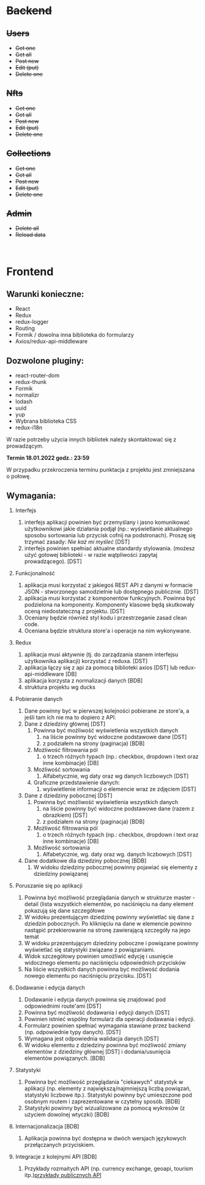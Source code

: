 # <s> Backend </s>

## <s> Users </s>

- <s> Get one </s>
- <s> Get all </s>
- <s> Post new </s>
- <s> Edit (put) </s>
- <s> Delete one </s>

## <s> Nfts </s>

- <s> Get one </s>
- <s> Get all </s>
- <s> Post new </s>
- <s> Edit (put) </s>
- <s> Delete one </s>

## <s> Collections </s>

- <s> Get one </s>
- <s> Get all </s>
- <s> Post new </s>
- <s> Edit (put) </s>
- <s> Delete one </s>

## <s> Admin </s>

- <s> Delete all </s>
- <s> Reload data </s>

</br>

# Frontend

## Warunki konieczne:
- React
- Redux
- redux-logger
- Routing
- Formik / dowolna inna biblioteka do formularzy
- Axios/redux-api-middleware

## Dozwolone pluginy:
- react-router-dom
- redux-thunk
- Formik
- normalizr
- lodash
- uuid
- yup
- Wybrana biblioteka CSS
- redux-i18n

W razie potrzeby użycia innych bibliotek należy skontaktować się z prowadzącym.

**Termin 18.01.2022 godz.: 23:59**

W przypadku przekroczenia terminu punktacja z projektu jest zmniejszana o połowę.

## Wymagania: 
1. Interfejs
    1. interfejs aplikacji powinien być przemyślany i jasno komunikować użytkownikowi jakie działania podjął (np.: wyświetlanie aktualnego sposobu sortowania lub przycisk cofnij na podstronach). Proszę się trzymać zasady: *Nie każ mi myśleć*  [DST]
    1. interfejs powinien spełniać aktualne standardy stylowania. (możesz użyć gotowej biblioteki - w razie wątpliwości zapytaj prowadzącego). [DST]
1. Funkcjonalność
    1. aplikacja musi korzystać z jakiegoś REST API z danymi w formacie JSON - stworzonego samodzielnie lub dostępnego publicznie. [DST]
    1. aplikacja musi korzystać z komponentów funkcyjnych. Powinna być podzielona na komponenty. Komponenty klasowe będą skutkowały oceną niedostateczną z projektu. [DST]
    1. Oceniany będzie również styl kodu i przestrzeganie zasad clean code.
    1. Oceniana będzie struktura store'a i operacje na nim wykonywane.
1. Redux
    1. aplikacja musi aktywnie (tj. do zarządzania stanem interfejsu użytkownika aplikacji) korzystać z reduxa. [DST]
    1. aplikacja łączy się z api za pomocą biblioteki axios [DST] lub redux-api-middleware [DB]
    1. aplikacja korzysta z normalizacji danych [BDB]
    1. struktura projektu wg ducks 
1. Pobieranie danych
    1. Dane powinny być w pierwszej kolejności pobierane ze store'a, a jeśli tam ich nie ma to dopiero z API.
    1. Dane z dziedziny głównej [DST]
        1. Powinna być możliwość wyświetlenia wszystkich danych 
            1. na liście powinny być widoczne podstawowe dane [DST]
            1. z podziałem na strony (paginacja) [BDB]
        1. Możliwość filtrowania pól 
            1. o trzech różnych typach (np.: checkbox, dropdown i text oraz inne kombinacje) [DB]
        1. Możliwość sortowania 
            1. Alfabetycznie, wg daty oraz wg danych liczbowych [DST]
        1. Graficzne przedstawienie danych:
            1. wyświetlenie informacji o elemencie wraz ze zdjęciem [DST]
    1. Dane z dziedziny pobocznej [DST]
        1. Powinna być możliwość wyświetlenia wszystkich danych 
            1. na liście powinny być widoczne podstawowe dane (razem z obrazkiem) [DST]
            1. z podziałem na strony (paginacja) [BDB]
        1. Możliwość filtrowania pól 
            1. o trzech różnych typach (np.: checkbox, dropdown i text oraz inne kombinacje) [DB]
        1. Możliwość sortowania 
            1. Alfabetycznie, wg. daty oraz wg. danych liczbowych [DST]
    1. Dane dodatkowe dla dziedziny pobocznej [BDB]
        1. W widoku dziedziny pobocznej powinny pojawiać się elementy z dziedziny powiązanej

1. Poruszanie się po aplikacji
    1. Powinna być możliwość przeglądania danych w strukturze master - detail (lista wszystkich elementów, po naciśnięciu na dany element pokazują się dane szczegółowe 
    1. W widoku prezentującym dziedzinę powinny wyświetlać się dane z dziedzin pobocznych. Po kliknięciu na dane w elemencie powinno nastąpić przekierowanie na stronę zawierającą szczegóły na jego temat
    1. W widoku przezentującym dziedziny poboczne i powiązane powinny wyświetlać się statystyki związane z powiązaniami. 
    1. Widok szczegółowy powinien umożliwić edycję i usunięcie widocznego elementu po naciśnięciu odpowiednich przycisków
    1. Na liście wszystkich danych powinna być możliwość dodania nowego elementu po naciśnięciu przycisku. [DST]
1. Dodawanie i edycja danych 
    1. Dodawanie i edycja danych powinna się znajdować pod odpowiednimi route'ami [DST]
    1. Powinna być możliwość dodawania i edycji danych [DST]
    1. Powinien istnieć wspólny formularz dla operacji dodawania i edycji. 
    1. Formularz powinien spełniać wymagania stawiane przez backend (np. odpowiednie typy danych). [DST]
    1. Wymagana jest odpowiednia walidacja danych [DST]
    1. W widoku elementu z dziedziny powinna być możliwość zmiany elementów z dziedziny głównej [DST] i dodania/usunięcia elementów powiązanych. [BDB]
1. Statystyki
    1. Powinna być możliwość przeglądania "ciekawych" statystyk w aplikacji (np. elementy z największą/najmniejszą liczbą powiązań, statystyki liczbowe itp.). Statystyki powinny być umieszczone pod osobnym routem i zaprezentowane w czytelny sposób. [BDB]
    1. Statystyki powinny być wizualizowane za pomocą wykresów (z użyciem dowolnej wtyczki) [BDB] 
1. Internacjonalizacja [BDB]
    1. Aplikacja powinna być dostępna w dwóch wersjach językowych przełączanych przyciskiem. 
1. Integracje z kolejnymi API [BDB]
    1. Przykłady rozmaitych API (np. currency exchange, geoapi, tourism itp.)[przykłady publicznych API](https://github.com/public-apis/public-apis)
